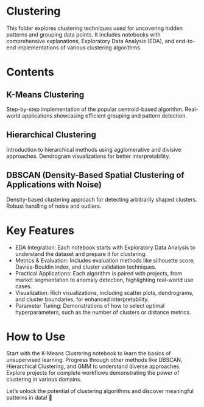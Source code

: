 # Clustering
This folder explores clustering techniques used for uncovering hidden patterns and grouping data points. It includes notebooks with comprehensive explanations, Exploratory Data Analysis (EDA), and end-to-end implementations of various clustering algorithms.

# Contents
## K-Means Clustering
Step-by-step implementation of the popular centroid-based algorithm. Real-world applications showcasing efficient grouping and pattern detection.

## Hierarchical Clustering
Introduction to hierarchical methods using agglomerative and divisive approaches. Dendrogram visualizations for better interpretability.

## DBSCAN (Density-Based Spatial Clustering of Applications with Noise)
Density-based clustering approach for detecting arbitrarily shaped clusters. Robust handling of noise and outliers.

# Key Features
- EDA Integration: Each notebook starts with Exploratory Data Analysis to understand the dataset and prepare it for clustering.
- Metrics & Evaluation: Includes evaluation methods like silhouette score, Davies-Bouldin index, and cluster validation techniques.
- Practical Applications: Each algorithm is paired with projects, from market segmentation to anomaly detection, highlighting real-world use cases.
- Visualization: Rich visualizations, including scatter plots, dendrograms, and cluster boundaries, for enhanced interpretability.
- Parameter Tuning: Demonstrations of how to select optimal hyperparameters, such as the number of clusters or distance metrics.
# How to Use
Start with the K-Means Clustering notebook to learn the basics of unsupervised learning. Progress through other methods like DBSCAN, Hierarchical Clustering, and GMM to understand diverse approaches. Explore projects for complete workflows demonstrating the power of clustering in various domains.

Let’s unlock the potential of clustering algorithms and discover meaningful patterns in data! 🚀
